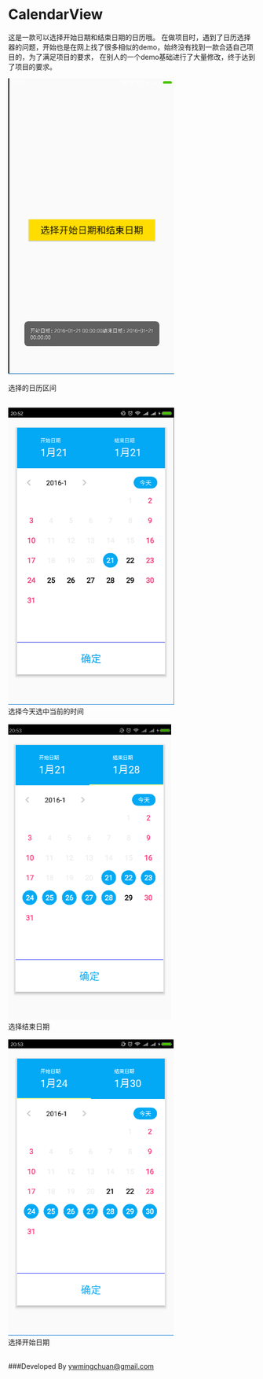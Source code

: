 # CalendarView
这是一款可以选择开始日期和结束日期的日历哦。
在做项目时，遇到了日历选择器的问题，开始也是在网上找了很多相似的demo，始终没有找到一款合适自己项目的，为了满足项目的要求，
在别人的一个demo基础进行了大量修改，终于达到了项目的要求。

![](https://github.com/senlinxuefeng/CalendarView/raw/master/picture/11.png)<br>

选择的日历区间<br><br>

![](https://github.com/senlinxuefeng/CalendarView/raw/master/picture/22.png)<br>
选择今天选中当前的时间<br><br>
![](https://github.com/senlinxuefeng/CalendarView/raw/master/picture/33.png)<br>
选择结束日期<br><br>
![](https://github.com/senlinxuefeng/CalendarView/raw/master/picture/44.png)<br>
选择开始日期<br><br>

###Developed By ywmingchuan@gmail.com
